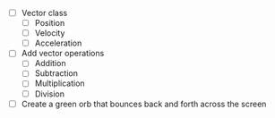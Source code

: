 - [ ] Vector class
    - [ ] Position
    - [ ] Velocity
    - [ ] Acceleration

- [ ] Add vector operations
    - [ ] Addition
    - [ ] Subtraction
    - [ ] Multiplication
    - [ ] Division

- [ ] Create a green orb that bounces back and forth across the screen